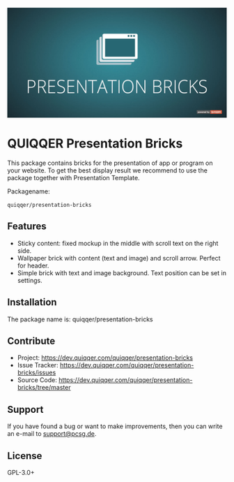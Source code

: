 ![QUIQQER Presentation Bricks](bin/img/Readme.jpg)

QUIQQER Presentation Bricks
===========================

This package contains bricks for the presentation of app or program on your website.
To get the best display result we recommend to use the package together with Presentation Template.


Packagename:

    quiqqer/presentation-bricks


Features
--------

- Sticky content: fixed mockup in the middle with scroll text on the right side.
- Wallpaper brick with content (text and image) and scroll arrow. Perfect for header.
- Simple brick with text and image background. Text position can be set in settings.


Installation
------------

The package name is: quiqqer/presentation-bricks


Contribute
----------

- Project: https://dev.quiqqer.com/quiqqer/presentation-bricks
- Issue Tracker: https://dev.quiqqer.com/quiqqer/presentation-bricks/issues
- Source Code: https://dev.quiqqer.com/quiqqer/presentation-bricks/tree/master


Support
-------

If you have found a bug or want to make improvements,
then you can write an e-mail to support@pcsg.de.


License
-------

GPL-3.0+